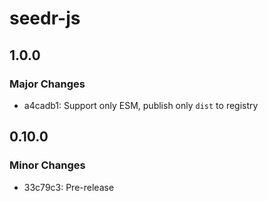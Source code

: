 # seedr-js

## 1.0.0

### Major Changes

- a4cadb1: Support only ESM, publish only `dist` to registry

## 0.10.0

### Minor Changes

- 33c79c3: Pre-release
